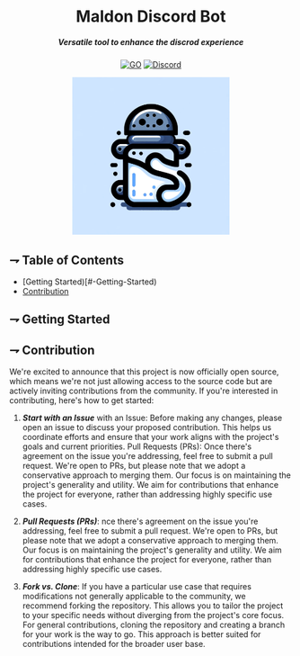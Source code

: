 <div align="center">

# Maldon Discord Bot

##### Versatile tool to enhance the discrod experience

[![GO](https://img.shields.io/badge/Go-00ADD8?style=for-the-badge&logo=go&logoColor=white)](https://www.go.dev)
[![Discord](https://img.shields.io/badge/Discord-5865F2?style=for-the-badge&logo=discord&logoColor=white)](https://www.mongodb.com/)

<img alt="Maldon Discord" height="280" src="/assets/maldon-discord-logo.png" />

</div>

## ⇁ Table of Contents
* [Getting Started)[#-Getting-Started)
* [Contribution](#-Contribution)

## ⇁ Getting Started

## ⇁ Contribution

We're excited to announce that this project is now officially open source, which 
means we're not just allowing access to the source code but are actively 
inviting contributions from the community. If you're interested in 
contributing, here's how to get started:

1. ***Start with an Issue*** with an Issue: Before making any changes, please open an issue to 
discuss your proposed contribution. This helps us coordinate efforts 
and ensure that your work aligns with the project's goals and current priorities.
Pull Requests (PRs): Once there's agreement on the issue you're addressing, feel free to submit a pull request. We're open to PRs, but please note that we adopt a conservative approach to merging them. Our focus is on maintaining the project's generality and utility. We aim for contributions that enhance the project for everyone, rather than addressing highly specific use cases.

1. ***Pull Requests (PRs)***: nce there's agreement on the issue you're 
addressing, feel free to submit a pull request. We're open to PRs, but 
please note that we adopt a conservative approach to merging them. 
Our focus is on maintaining the project's generality and utility. 
We aim for contributions that enhance the project for everyone, 
rather than addressing highly specific use cases.

1. ***Fork vs. Clone***: If you have a particular use case that requires 
modifications not generally applicable to the community, 
we recommend forking the repository. This allows you to tailor the project 
to your specific needs without diverging from the project's core focus. 
For general contributions, cloning the repository and creating a branch 
for your work is the way to go. This approach is better suited for 
contributions intended for the broader user base.

